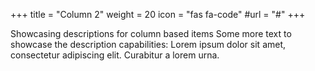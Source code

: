 +++
title = "Column 2"
weight = 20
icon = "fas fa-code"
#url = "#"
+++

Showcasing descriptions for column based items
Some more text to showcase the description capabilities:
Lorem ipsum dolor sit amet, consectetur adipiscing elit.
Curabitur a lorem urna.
